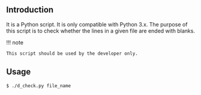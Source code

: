 ## Introduction

It is a Python script. It is only compatible with Python 3.x. The purpose of this script is to check whether the lines in a given file are ended with blanks.

!!! note

    This script should be used by the developer only.

## Usage

```sh
$ ./d_check.py file_name
```
